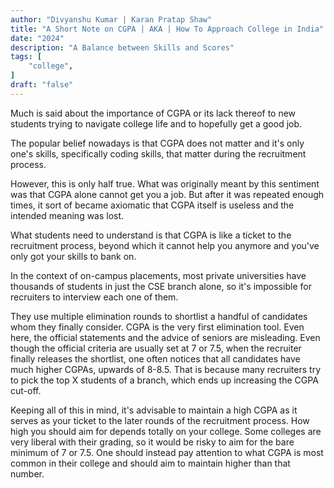 ```yaml
---
author: "Divyanshu Kumar | Karan Pratap Shaw"
title: "A Short Note on CGPA | AKA | How To Approach College in India"
date: "2024"
description: "A Balance between Skills and Scores"
tags: [
    "college",
]
draft: "false"
---
```


Much is said about the importance of CGPA or its lack thereof to new students trying to navigate college life and to hopefully get a good job.

The popular belief nowadays is that CGPA does not matter and it's only one's skills, specifically coding skills, that matter during the recruitment process.

However, this is only half true. What was originally meant by this sentiment was that CGPA alone cannot get you a job. But after it was repeated enough times, it sort of became axiomatic that CGPA itself is useless and the intended meaning was lost.

What students need to understand is that CGPA is like a ticket to the recruitment process, beyond which it cannot help you anymore and you've only got your skills to bank on.

In the context of on-campus placements, most private universities have thousands of students in just the CSE branch alone, so it's impossible for recruiters to interview each one of them.

They use multiple elimination rounds to shortlist a handful of candidates whom they finally consider. CGPA is the very first elimination tool. Even here, the official statements and the advice of seniors are misleading. Even though the official criteria are usually set at 7 or 7.5, when the recruiter finally releases the shortlist, one often notices that all candidates have much higher CGPAs, upwards of 8-8.5. That is because many recruiters try to pick the top X students of a branch, which ends up increasing the CGPA cut-off.

Keeping all of this in mind, it's advisable to maintain a high CGPA as it serves as your ticket to the later rounds of the recruitment process. How high you should aim for depends totally on your college. Some colleges are very liberal with their grading, so it would be risky to aim for the bare minimum of 7 or 7.5. One should instead pay attention to what CGPA is most common in their college and should aim to maintain higher than that number.
